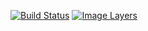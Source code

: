 
[![Build Status](https://travis-ci.org/YotpoLtd/docker-grpc.svg?branch=master)](https://travis-ci.org/YotpoLtd/docker-grpc)
[![Image Layers](https://imagelayers.io/badge/yotpo/grpc:golang-1.6-latest.svg)](https://imagelayers.io/?images=yotpo/grpc:golang-1.6-latest 'Get your own badge on imagelayers.io')